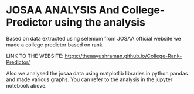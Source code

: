 # JOSAA ANALYSIS And College-Predictor using the analysis
Based on data extracted using selenium from JOSAA official website we made a college predictor based on rank 

LINK TO THE WEBSITE: https://theaayushraman.github.io/College-Rank-Predictor/

Also we analysed the josaa data using matplotlib libraries in python pandas and made various graphs.
You can refer to the analysis in the jupyter notebook above.
